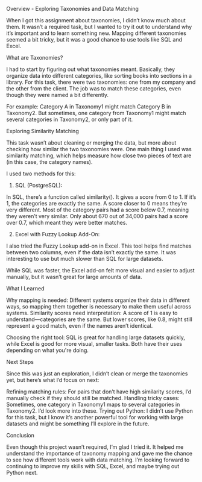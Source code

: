 Overview - Exploring Taxonomies and Data Matching

When I got this assignment about taxonomies, I didn’t know much about them. It wasn’t a required task, but I wanted to try it out to understand why it’s important and to learn something new. Mapping different taxonomies seemed a bit tricky, but it was a good chance to use tools like SQL and Excel.

What are Taxonomies?

I had to start by figuring out what taxonomies meant. Basically, they organize data into different categories, like sorting books into sections in a library. For this task, there were two taxonomies: one from my company and the other from the client. The job was to match these categories, even though they were named a bit differently.

For example:
Category A in Taxonomy1 might match Category B in Taxonomy2.
But sometimes, one category from Taxonomy1 might match several categories in Taxonomy2, or only part of it.

Exploring Similarity Matching

This task wasn’t about cleaning or merging the data, but more about checking how similar the two taxonomies were. One main thing I used was similarity matching, which helps measure how close two pieces of text are (in this case, the category names).

I used two methods for this:

1. SQL (PostgreSQL):

In SQL, there’s a function called similarity(). It gives a score from 0 to 1. If it’s 1, the categories are exactly the same. A score closer to 0 means they’re very different.
Most of the category pairs had a score below 0.7, meaning they weren’t very similar. Only about 670 out of 34,000 pairs had a score over 0.7, which meant they were better matches.

2. Excel with Fuzzy Lookup Add-On:

I also tried the Fuzzy Lookup add-on in Excel. This tool helps find matches between two columns, even if the data isn’t exactly the same. It was interesting to use but much slower than SQL for large datasets.

While SQL was faster, the Excel add-on felt more visual and easier to adjust manually, but it wasn’t great for large amounts of data.

What I Learned

Why mapping is needed: Different systems organize their data in different ways, so mapping them together is necessary to make them useful across systems.
Similarity scores need interpretation: A score of 1 is easy to understand—categories are the same. But lower scores, like 0.8, might still represent a good match, even if the names aren’t identical.

Choosing the right tool: SQL is great for handling large datasets quickly, while Excel is good for more visual, smaller tasks. Both have their uses depending on what you're doing.

Next Steps

Since this was just an exploration, I didn’t clean or merge the taxonomies yet, but here’s what I’d focus on next:

Refining matching rules: For pairs that don’t have high similarity scores, I’d manually check if they should still be matched.
Handling tricky cases: Sometimes, one category in Taxonomy1 maps to several categories in Taxonomy2. I’d look more into these.
Trying out Python: I didn’t use Python for this task, but I know it’s another powerful tool for working with large datasets and might be something I’ll explore in the future.

Conclusion

Even though this project wasn’t required, I’m glad I tried it. It helped me understand the importance of taxonomy mapping and gave me the chance to see how different tools work with data matching. I’m looking forward to continuing to improve my skills with SQL, Excel, and maybe trying out Python next.
